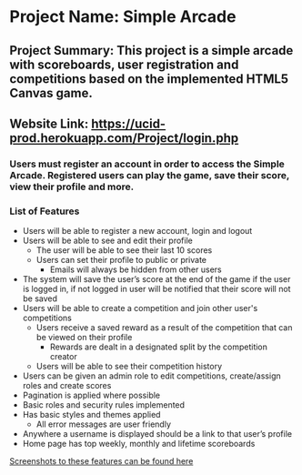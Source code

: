 # Project Name: Simple Arcade
## Project Summary: This project is a simple arcade with scoreboards, user registration and competitions based on the implemented HTML5 Canvas game.
## Website Link: https://ucid-prod.herokuapp.com/Project/login.php
### Users must register an account in order to access the Simple Arcade. Registered users can play the game, save their score, view their profile and more.

### List of Features
  - Users will be able to register a new account, login and logout
  - Users will be able to see and edit their profile
    - The user will be able to see their last 10 scores
    - Users can set their profile to public or private
      - Emails will always be hidden from other users
  - The system will save the user’s score at the end of the game if the user is logged in, if not logged in user will be notified that their score will not be saved
  - Users will be able to create a competition and join other user's competitions
    - Users receive a saved reward as a result of the competition that can be viewed on their profile
      - Rewards are dealt in a designated split by the competition creator
    - Users will be able to see their competition history
  - Users can be given an admin role to edit competitions, create/assign roles and create scores
  - Pagination is applied where possible
  - Basic roles and security rules implemented
  - Has basic styles and themes applied
    - All error messages are user friendly
  - Anywhere a username is displayed should be a link to that user’s profile
  - Home page has top weekly, monthly and lifetime scoreboards
  
[Screenshots to these features can be found here](https://github.com/mang0cs/IT202S007/blob/prod/public_html/Project/Proposal.md)
